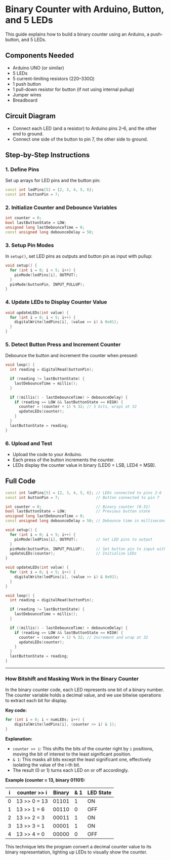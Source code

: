 # Binary Counter with Arduino, Button, and 5 LEDs

This guide explains how to build a binary counter using an Arduino, a push-button, and 5 LEDs.

## Components Needed

- Arduino UNO (or similar)
- 5 LEDs
- 5 current-limiting resistors (220–330Ω)
- 1 push button
- 1 pull-down resistor for button (if not using internal pullup)
- Jumper wires
- Breadboard

## Circuit Diagram

- Connect each LED (and a resistor) to Arduino pins 2–6, and the other end to ground.
- Connect one side of the button to pin 7, the other side to ground.

## Step-by-Step Instructions

### 1. Define Pins

Set up arrays for LED pins and the button pin:

```cpp
const int ledPins[5] = {2, 3, 4, 5, 6};
const int buttonPin = 7;
```

### 2. Initialize Counter and Debounce Variables

```cpp
int counter = 0;
bool lastButtonState = LOW;
unsigned long lastDebounceTime = 0;
const unsigned long debounceDelay = 50;
```

### 3. Setup Pin Modes

In `setup()`, set LED pins as outputs and button pin as input with pullup:

```cpp
void setup() {
  for (int i = 0; i < 5; i++) {
    pinMode(ledPins[i], OUTPUT);
  }
  pinMode(buttonPin, INPUT_PULLUP);
}
```

### 4. Update LEDs to Display Counter Value

```cpp
void updateLEDs(int value) {
  for (int i = 0; i < 5; i++) {
    digitalWrite(ledPins[i], (value >> i) & 0x01);
  }
}
```

### 5. Detect Button Press and Increment Counter

Debounce the button and increment the counter when pressed:

```cpp
void loop() {
  int reading = digitalRead(buttonPin);

  if (reading != lastButtonState) {
    lastDebounceTime = millis();
  }

  if ((millis() - lastDebounceTime) > debounceDelay) {
    if (reading == LOW && lastButtonState == HIGH) {
      counter = (counter + 1) % 32; // 5 bits, wraps at 32
      updateLEDs(counter);
    }
  }
  lastButtonState = reading;
}
```

### 6. Upload and Test

- Upload the code to your Arduino.
- Each press of the button increments the counter.
- LEDs display the counter value in binary (LED0 = LSB, LED4 = MSB).

## Full Code

```cpp
const int ledPins[5] = {2, 3, 4, 5, 6}; // LEDs connected to pins 2-6
const int buttonPin = 7;                // Button connected to pin 7

int counter = 0;                        // Binary counter (0-31)
bool lastButtonState = LOW;             // Previous button state
unsigned long lastDebounceTime = 0;
const unsigned long debounceDelay = 50; // Debounce time in milliseconds

void setup() {
  for (int i = 0; i < 5; i++) {
    pinMode(ledPins[i], OUTPUT);        // Set LED pins to output
  }
  pinMode(buttonPin, INPUT_PULLUP);     // Set button pin to input with pullup
  updateLEDs(counter);                  // Initialize LEDs
}

void updateLEDs(int value) {
  for (int i = 0; i < 5; i++) {
    digitalWrite(ledPins[i], (value >> i) & 0x01);
  }
}

void loop() {
  int reading = digitalRead(buttonPin);

  if (reading != lastButtonState) {
    lastDebounceTime = millis();
  }

  if ((millis() - lastDebounceTime) > debounceDelay) {
    if (reading == LOW && lastButtonState == HIGH) {
      counter = (counter + 1) % 32; // Increment and wrap at 32
      updateLEDs(counter);
    }
  }
  lastButtonState = reading;
}
```

---

### How Bitshift and Masking Work in the Binary Counter

In the binary counter code, each LED represents one bit of a binary number. The counter variable holds a decimal value, and we use bitwise operations to extract each bit for display.

**Key code:**
```cpp
for (int i = 0; i < numLEDs; i++) {
    digitalWrite(ledPins[i], (counter >> i) & 1);
}
```

**Explanation:**
- `counter >> i`: This shifts the bits of the counter right by `i` positions, moving the bit of interest to the least significant position.
- `& 1`: This masks all bits except the least significant one, effectively isolating the value of the i-th bit.
- The result (0 or 1) turns each LED on or off accordingly.

**Example (counter = 13, binary 01101):**

| i | counter >> i | Binary | & 1 | LED State |
|---|--------------|--------|-----|-----------|
| 0 | 13 >> 0 = 13 | 01101  | 1   | ON        |
| 1 | 13 >> 1 = 6  | 00110  | 0   | OFF       |
| 2 | 13 >> 2 = 3  | 00011  | 1   | ON        |
| 3 | 13 >> 3 = 1  | 00001  | 1   | ON        |
| 4 | 13 >> 4 = 0  | 00000  | 0   | OFF       |

This technique lets the program convert a decimal counter value to its binary representation, lighting up LEDs to visually show the counter.

